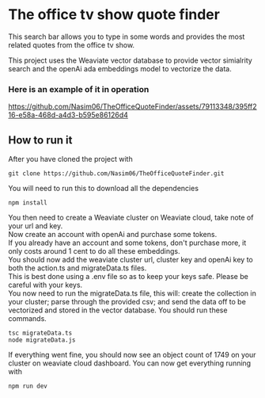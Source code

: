 # The office tv show quote finder

This search bar allows you to type in some words and provides the most related quotes from the office tv show.

This project uses the Weaviate vector database to provide vector simialrity search and the openAi ada embeddings model to vectorize the data.

### Here is an example of it in operation 
https://github.com/Nasim06/TheOfficeQuoteFinder/assets/79113348/395ff216-e58a-468d-a4d3-b595e86126d4

## How to run it

After you have cloned the project with
```
git clone https://github.com/Nasim06/TheOfficeQuoteFinder.git
```
You will need to run this to download all the dependencies
```
npm install
```
You then need to create a Weaviate cluster on Weaviate cloud, take note of your url and key.<br>
Now create an account with openAi and purchase some tokens.<br>
If you already have an account and some tokens, don't purchase more, it only costs around 1 cent to do all these embeddings.<br>
You should now add the weaviate cluster url, cluster key and openAi key to both the action.ts and migrateData.ts files.<br>
This is best done using a .env file so as to keep your keys safe. Please be careful with your keys.<br>
You now need to run the migrateData.ts file, this will: create the collection in your cluster; parse through the provided csv; and send the data off to be
vectorized and stored in the vector database. You should run these commands.
```
tsc migrateData.ts
node migrateData.js
```
If everything went fine, you should now see an object count of 1749 on your cluster on weaviate cloud dashboard.
You can now get everything running with
```
npm run dev
```

